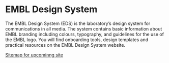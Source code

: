 # EMBL Design System

The EMBL Design System (EDS) is the laboratory’s design system for communications in all media. The system contains basic information about EMBL branding including colours, typography, and guidelines for the use of the EMBL logo. You will find onboarding tools, design templates and practical resources on the EMBL Design System website.

[Sitemap for upcominng site](https://docs.google.com/drawings/d/1YeOy417worJ1aNxtsbDLoch8X8OwDitZT2i-ZThwAlM/edit?ts=5ce66269)
